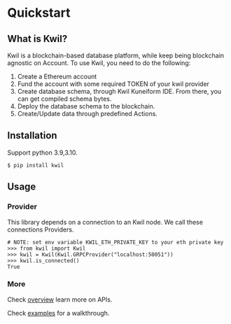 # Quickstart

## What is Kwil?

Kwil is a blockchain-based database platform, while keep being blockchain agnostic on Account. 
To use Kwil, you need to do the following:
1. Create a Ethereum account
2. Fund the account with some required TOKEN of your kwil provider
3. Create database schema, through Kwil Kuneiform IDE. From there, you can get compiled schema bytes.
4. Deploy the database schema to the blockchain.
5. Create/Update data through predefined Actions.


## Installation

Support python 3.9,3.10.

`$ pip install kwil`

## Usage

### Provider
This library depends on a connection to an Kwil node. We call these connections Providers.


```
# NOTE: set env variable KWIL_ETH_PRIVATE_KEY to your eth private key
>>> from kwil import Kwil
>>> kwil = Kwil(Kwil.GRPCProvider("localhost:50051"))
>>> kwil.is_connected()
True
```


### More

Check [overview](./overview.md) learn more on APIs.

Check [examples](./examples.md) for a walkthrough.